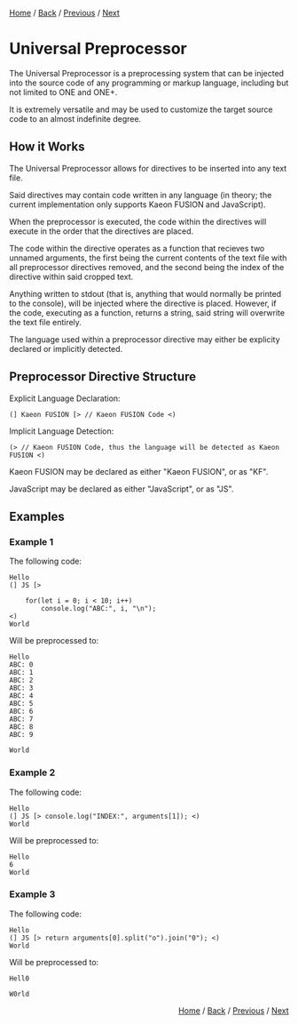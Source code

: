 [Home](https://github.com/Gallery-of-Kaeon/Kaeon-FUSION/tree/master/Kaeon%20FUSION/Documentation/Guide/README.md) /
[Back](https://github.com/Gallery-of-Kaeon/Kaeon-FUSION/tree/master/Kaeon%20FUSION/Documentation/Guide/1%20-%20Foundations/README.md) /
[Previous](https://github.com/Gallery-of-Kaeon/Kaeon-FUSION/tree/master/Kaeon%20FUSION/Documentation/Guide/1%20-%20Foundations/2%20-%20ONE%2B/README.md) /
[Next](https://github.com/Gallery-of-Kaeon/Kaeon-FUSION/tree/master/Kaeon%20FUSION/Documentation/Guide/1%20-%20Foundations/4%20-%20FUSION/README.md)

# Universal Preprocessor

The Universal Preprocessor is a preprocessing system that can be injected into the source code of any programming or markup language,
including but not limited to ONE and ONE+.

It is extremely versatile and may be used to customize the target source code to an almost indefinite degree.

## How it Works

The Universal Preprocessor allows for directives to be inserted into any text file.

Said directives may contain code written in any language (in theory; the current implementation only supports Kaeon FUSION and JavaScript).

When the preprocessor is executed,
the code within the directives will execute in the order that the directives are placed.

The code within the directive operates as a function that recieves two unnamed arguments,
the first being the current contents of the text file with all preprocessor directives removed,
and the second being the index of the directive within said cropped text.

Anything written to stdout (that is, anything that would normally be printed to the console),
will be injected where the directive is placed.
However,
if the code,
executing as a function, returns a string,
said string will overwrite the text file entirely.

The language used within a preprocessor directive may either be explicity declared or implicitly
detected.

## Preprocessor Directive Structure

Explicit Language Declaration:

    (] Kaeon FUSION [> // Kaeon FUSION Code <)

Implicit Language Detection:

    (> // Kaeon FUSION Code, thus the language will be detected as Kaeon FUSION <)

Kaeon FUSION may be declared as either "Kaeon FUSION", or as "KF".

JavaScript may be declared as either "JavaScript", or as "JS".

## Examples

### Example 1

The following code:

    Hello
    (] JS [>

    	for(let i = 0; i < 10; i++)
    		console.log("ABC:", i, "\n");
    <)
    World

Will be preprocessed to:

    Hello
    ABC: 0
    ABC: 1
    ABC: 2
    ABC: 3
    ABC: 4
    ABC: 5
    ABC: 6
    ABC: 7
    ABC: 8
    ABC: 9
    
    World

### Example 2

The following code:

    Hello
    (] JS [> console.log("INDEX:", arguments[1]); <)
    World

Will be preprocessed to:

    Hello
    6
    World

### Example 3

The following code:

    Hello
    (] JS [> return arguments[0].split("o").join("0"); <)
    World

Will be preprocessed to:

    Hell0
	
    W0rld

<div align="right"><p>

<a href="https://github.com/Gallery-of-Kaeon/Kaeon-FUSION/tree/master/Kaeon%20FUSION/Documentation/Guide/README.md">Home</a> / 
<a href="https://github.com/Gallery-of-Kaeon/Kaeon-FUSION/tree/master/Kaeon%20FUSION/Documentation/Guide/1%20-%20Foundations/README.md">Back</a> / 
<a href="https://github.com/Gallery-of-Kaeon/Kaeon-FUSION/tree/master/Kaeon%20FUSION/Documentation/Guide/1%20-%20Foundations/2%20-%20ONE%2B/README.md">Previous</a> / 
<a href="https://github.com/Gallery-of-Kaeon/Kaeon-FUSION/tree/master/Kaeon%20FUSION/Documentation/Guide/1%20-%20Foundations/4%20-%20FUSION/README.md">Next</a>

</p></div>